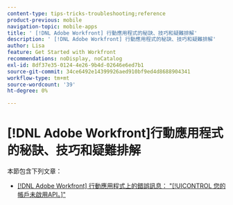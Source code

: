 ```yaml
---
content-type: tips-tricks-troubleshooting;reference
product-previous: mobile
navigation-topic: mobile-apps
title: ' [!DNL Adobe Workfront] 行動應用程式的秘訣、技巧和疑難排解'
description: ' [!DNL Adobe Workfront] 行動應用程式的秘訣、技巧和疑難排解'
author: Lisa
feature: Get Started with Workfront
recommendations: noDisplay, noCatalog
exl-id: 8df37e35-0124-4e26-9b4d-02646e6ed7b1
source-git-commit: 34ce6492e14399926aed910bf9ed4d8688904341
workflow-type: tm+mt
source-wordcount: '39'
ht-degree: 0%

---
```


# [!DNL Adobe Workfront]行動應用程式的秘訣、技巧和疑難排解

本節包含下列文章：

* [ [!DNL Adobe Workfront] 行動應用程式上的錯誤訊息： &quot;[!UICONTROL 您的帳戶未啟用API。]&quot;](../../../workfront-basics/mobile-apps/tips-tricks-and-troubleshooting/error-message-on-mobile-app.md)
